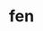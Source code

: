 ---
category: 3-letters
denotation: null
name: fen
reference_link: https://www.etymonline.com/word/fen
root_language: null
root_name: null
title: fen
type: free
word_sums:
- respelling: fen
  sum: 'Fen + '
---